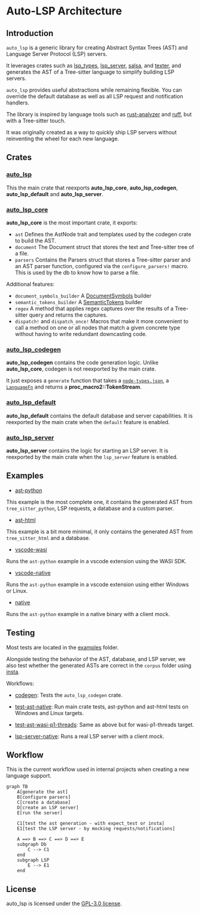 # Auto-LSP Architecture

## Introduction

`auto_lsp` is a generic library for creating Abstract Syntax Trees (AST) and Language Server Protocol (LSP) servers.

It leverages crates such as [lsp_types](https://docs.rs/lsp-types/0.97/lsp_types/), [lsp_server](https://docs.rs/lsp-server/latest/lsp_server/), [salsa](https://docs.rs/salsa/latest/salsa/), and [texter](https://docs.rs/texter/latest/texter/), and generates the AST of a Tree-sitter language to simplify building LSP servers.

`auto_lsp` provides useful abstractions while remaining flexible. You can override the default database as well as all LSP request and notification handlers.

The library is inspired by language tools such as [rust-analyzer](https://github.com/rust-lang/rust-analyzer) and [ruff](https://github.com/astral-sh/ruff), but with a Tree-sitter touch.

It was originally created as a way to quickly ship LSP servers without reinventing the wheel for each new language.

## Crates

### [auto_lsp](https://github.com/adclz/auto-lsp/tree/main/src)

This the main crate that reexports **auto_lsp_core**, **auto_lsp_codegen**, **auto_lsp_default** and **auto_lsp_server**.

### [auto_lsp_core](https://github.com/adclz/auto-lsp/tree/main/crates/core)

**auto_lsp_core** is the most important crate, it exports:

- `ast` Defines the AstNode trait and templates used by the codegen crate to build the AST.
- `document` The Document struct that stores the text and Tree-sitter tree of a file.
- `parsers` Contains the Parsers struct that stores a Tree-sitter parser and an AST parser function, configured via the `configure_parsers!` macro. This is used by the db to know how to parse a file.

Additional features:

- `document_symbols_builder` A [DocumentSymbols](https://microsoft.github.io/language-server-protocol/specifications/lsp/3.17/specification/#textDocument_documentSymbol) builder
- `semantic_tokens_builder` A [SemanticTokens](https://microsoft.github.io/language-server-protocol/specifications/lsp/3.17/specification/#textDocument_semanticTokens) builder
- `regex` A method that applies regex captures over the results of a Tree-sitter query and returns the captures.
- `dispatch!` and `dispatch_once!` Macros that make it more convenient to call a method on one or all nodes that match a given concrete type without having to write redundant downcasting code.

### [auto_lsp_codegen](https://github.com/adclz/auto-lsp/tree/main/crates/codegen)

**auto_lsp_codegen** contains the code generation logic.
Unlike **auto_lsp_core**, codegen is not reexported by the main crate.

It just exposes a `generate` function that takes a [`node-types.json`](https://tree-sitter.github.io/tree-sitter/using-parsers/6-static-node-types.html), a [`LanguageFn`](https://docs.rs/tree-sitter-language/0.1.5/tree_sitter_language/struct.LanguageFn.html) and returns a **proc_macro2::TokenStream**. 

### [auto_lsp_default](https://github.com/adclz/auto-lsp/tree/main/crates/default)

**auto_lsp_default** contains the default database and server capabilities.
It is reexported by the main crate when the `default` feature is enabled.

### [auto_lsp_server](https://github.com/adclz/auto-lsp/tree/main/crates/server)

**auto_lsp_server** contains the logic for starting an LSP server.
It is reexported by the main crate when the `lsp_server` feature is enabled.

## Examples

- [ast-python](https://github.com/adclz/auto-lsp/tree/main/examples/ast-python)

This example is the most complete one, it contains the generated AST from `tree_sitter_python`, LSP requests, a database and a custom parser.

- [ast-html](https://github.com/adclz/auto-lsp/tree/main/examples/ast-html)

This example is a bit more minimal, it only contains the generated AST from `tree_sitter_html` and a database.

- [vscode-wasi](https://github.com/adclz/auto-lsp/tree/main/examples/vscode-wasi)

Runs the `ast-python` example in a vscode extension using the WASI SDK.

- [vscode-native](https://github.com/adclz/auto-lsp/tree/main/examples/vscode-native)

Runs the `ast-python` example in a vscode extension using either Windows or Linux.

- [native](https://github.com/adclz/auto-lsp/tree/main/examples/native)

Runs the `ast-python` example in a native binary with a client mock.

## Testing

Most tests are located in the [examples](https://github.com/adclz/auto-lsp/tree/main/examples) folder.

Alongside testing the behavior of the AST, database, and LSP server,
we also test whether the generated ASTs are correct in the `corpus` folder using [insta](https://insta.rs/).

Workflows:

- [codegen](https://github.com/adclz/auto-lsp/blob/main/.github/workflows/ast-gen-wasi-p1-threads.yml): 
Tests the `auto_lsp_codegen` crate.

- [test-ast-native](https://github.com/adclz/auto-lsp/blob/main/.github/workflows/ast-gen-native.yml): 
Run main crate tests, ast-python and ast-html tests on Windows and Linux targets.

- [test-ast-wasi-p1-threads](https://github.com/adclz/auto-lsp/blob/main/.github/workflows/ast-gen-wasi-p1-threads.yml): 
Same as above but for wasi-p1-threads target.

- [lsp-server-native](https://github.com/adclz/auto-lsp/blob/main/.github/workflows/lsp-server-native.yml): 
Runs a real LSP server with a client mock.

## Workflow

This is the current workflow used in internal projects when creating a new language support.

```mermaid
graph TB
    A[generate the ast]
    B[configure parsers]
    C[create a database] 
    D[create an LSP server]
    E[run the server]

    C1[test the ast generation - with expect_test or insta]
    E1[test the LSP server - by mocking requests/notifications]

    A ==> B ==> C ==> D ==> E
    subgraph Db
        C --> C1
    end
    subgraph LSP 
        E --> E1
    end
```

## License

auto_lsp is licensed under the [GPL-3.0 license](https://www.gnu.org/licenses/gpl-3.0.en.html#license-text).
